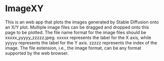 # ImageXY

This is an web app that plots the images generated by Stable Diffusion onto an X/Y plot.
Multiple image files can be dragged and dropped onto this page to be plotted.
The file name format for the image files should be xxxxx_yyyyy_zzzzz.jpeg.
xxxxx represents the label for the X axis, while yyyyy represents the label for the Y axis.
zzzzz represents the index of the image.
The file extension, i.e., the image format, can be any format supported by the web browser.
